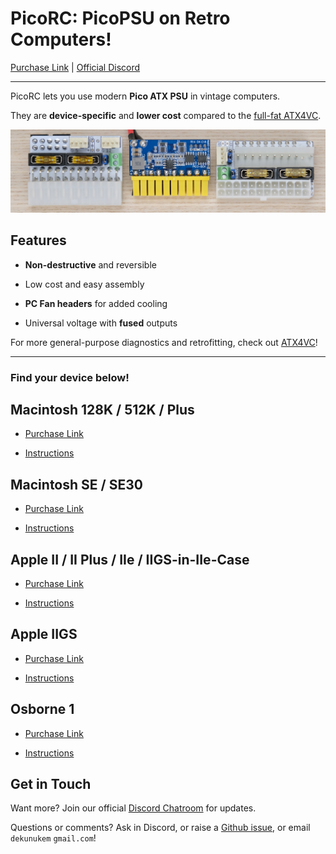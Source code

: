 # PicoRC: PicoPSU on Retro Computers!

[Purchase Link](https://www.tindie.com/stores/dekunukem/) | [Official Discord](https://discord.gg/HAuuh3pAmB)

----

PicoRC lets you use modern **Pico ATX PSU** in vintage computers.

They are **device-specific** and **lower cost** compared to the [full-fat ATX4VC](https://github.com/dekuNukem/ATX4VC).

![Alt text](photos/mac_plus/header.jpeg)

## Features

* **Non-destructive** and reversible

* Low cost and easy assembly

* **PC Fan headers** for added cooling

* Universal voltage with **fused** outputs 

For more general-purpose diagnostics and retrofitting, check out [ATX4VC](https://github.com/dekuNukem/ATX4VC)!

----

### Find your device below!

## Macintosh 128K / 512K / Plus

* [Purchase Link](https://www.tindie.com/products/28754/)

* [Instructions](og_mac.md)

## Macintosh SE / SE30

* [Purchase Link](https://www.tindie.com/products/29184/)

* [Instructions](mac_se_se30.md)

## Apple II / II Plus / IIe / IIGS-in-IIe-Case

* [Purchase Link](https://www.tindie.com/products/29185/)

* [Instructions](appleii.md)

## Apple IIGS

* [Purchase Link](https://www.tindie.com/products/30055/)

* [Instructions](apple_iigs.md)

## Osborne 1

* [Purchase Link](https://www.tindie.com/products/30087/)

* [Instructions](osborne1.md)

## Get in Touch

Want more? Join our official [Discord Chatroom](https://discord.gg/T9uuFudg7j) for updates.

Questions or comments? Ask in Discord, or raise a [Github issue](https://github.com/dekuNukem/ATX4VC/issues), or email `dekunukem` `gmail.com`!


